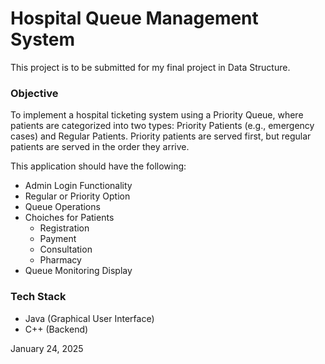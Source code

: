 # Hospital Queue Management System

This project is to be submitted for my final project in Data Structure.

### Objective

To implement a hospital ticketing system using a Priority Queue, where patients are categorized into two types: Priority Patients (e.g., emergency cases) and Regular Patients. Priority patients are served first, but regular patients are served in the order they arrive.

This application should have the following:

- Admin Login Functionality
- Regular or Priority Option
- Queue Operations
- Choiches for Patients
  - Registration
  - Payment
  - Consultation
  - Pharmacy
- Queue Monitoring Display

### Tech Stack

- Java (Graphical User Interface)
- C++ (Backend)

January 24, 2025
